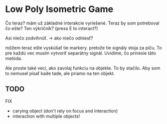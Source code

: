 # Low Poly Isometric Game

Čo teraz? mám už základné interakcie vyriešené. Teraz by som potreboval čo ešte?
Ten výkričník? (press E to interact?)

Asi niečo zodvihnúť. -> ako niečo odniesť?



môžem teraz ešte vyskúšať tie markery. pretože tie signály stoja za piču.
To pre každú vec musím vytvoriť separátny signál. Uvidíme, čo prinesie táto
metóda.

Ale proste také veci, ako zavolaj funkciu na objekte. To by stačilo. Aby som
to nemusel písať kade tade, ale priamo na ten objekt.

## TODO

FIX
 * carying object (don't rely on focus and interaction)
 * interaction with multiple objects!


